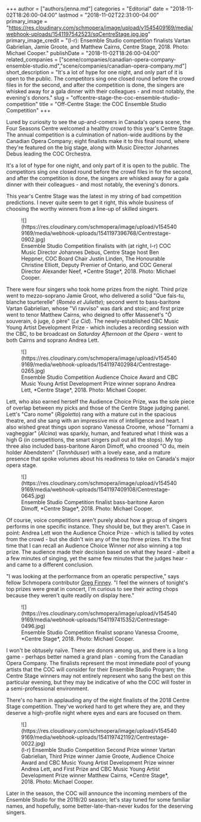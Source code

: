 +++
author = ["authors/jenna.md"]
categories = "Editorial"
date = "2018-11-02T18:26:00-04:00"
lastmod = "2018-11-02T22:31:00-04:00"
primary_image = "https://res.cloudinary.com/schmopera/image/upload/v1545409169/media/webhook-uploads/1541197542523/sqCentreStage.jpg.jpg"
primary_image_credit = "(l-r): Ensemble Studio competition finalists Vartan Gabrielian, Jamie Groote, and Matthew Cairns, Centre Stage, 2018. Photo: Michael Cooper."
publishDate = "2018-11-02T18:26:00-04:00"
related_companies = ["scene/companies/canadian-opera-company-ensemble-studio.md","scene/companies/canadian-opera-company.md"]
short_description = "It&#039;s a lot of hype for one night, and only part of it is open to the public. The competitors sing one closed round before the crowd files in for the second, and after the competition is done, the singers are whisked away for a gala dinner with their colleagues - and most notably, the evening&#039;s donors."
slug = "offcentre-stage-the-coc-ensemble-studio-competition"
title = "Off-Centre Stage: the COC Ensemble Studio Competition"
+++

Lured by curiosity to see the up-and-comers in Canada's opera scene, the Four Seasons Centre welcomed a healthy crowd to this year's Centre Stage. The annual competition is a culmination of nation-wide auditions by the Canadian Opera Company; eight finalists make it to this final round, where they're featured on the big stage, along with Music Director Johannes Debus leading the COC Orchestra.

It's a lot of hype for one night, and only part of it is open to the public. The competitors sing one closed round before the crowd files in for the second, and after the competition is done, the singers are whisked away for a gala dinner with their colleagues - and most notably, the evening's donors.

This year's Centre Stage was the latest in my string of bad competition predictions. I never quite seem to get it right, this whole business of choosing the worthy winners from a line-up of skilled singers.

<figure data-type="image">
![](https://res.cloudinary.com/schmopera/image/upload/v1545409169/media/webhook-uploads/1541197396768/Centrestage-0902.jpg)
<figcaption>Ensemble Studio Competition finalists with (at right, l-r) COC Music Director Johannes Debus, Centre Stage host Ben Heppner, COC Board Chair Justin Linden, The Honourable Christine Elliott, Deputy Premier of Ontario, and COC General Director Alexander Neef, *Centre Stage*, 2018. Photo: Michael Cooper.</figcaption>
</figure>

There were four singers who took home prizes from the night. Third prize went to mezzo-soprano Jamie Groot, who delivered a solid "Que fais-tu, blanche tourterelle" (*Roméo et Juliette*); second went to bass-baritone Vartan Gabrielian, whose "Vi ravviso" was dark and stoic; and first prize went to tenor Matthew Cairns, who deigned to offer Massenet's "Ô souverain, ô juge, ô père" (*Le Cid*). The newly-established CBC Music Young Artist Development Prize - which includes a recording session with the CBC, to be broadcast on *Saturday Afternoon at the Opera* - went to both Cairns and soprano Andrea Lett.

<figure data-type="image">
![](https://res.cloudinary.com/schmopera/image/upload/v1545409169/media/webhook-uploads/1541197402984/Centrestage-0265.jpg)
<figcaption>Ensemble Studio Competition Audience Choice Award and CBC Music Young Artist Development Prize winner soprano Andrea Lett, *Centre Stage*, 2018. Photo: Michael Cooper.</figcaption>
</figure>

Lett, who also earned herself the Audience Choice Prize, was the sole piece of overlap between my picks and those of the Centre Stage judging panel. Lett's "Caro nome" (*Rigoletto*) rang with a mature cut in the spacious theatre, and she sang with an impressive mix of intelligence and heart. I also wished great things upon soprano Vanessa Croome, whose "Tornami a vagheggiar" (*Alcina*) was sparkly, human, and featured what I think was a high G (in competitions, the smart singers pull out all the stops). My top three also included bass-baritone Aaron Dimoff, who crooned "O du, mein holder Abendstern" (*Tannhäuser*) with a lovely ease, and a mature presence that spoke volumes about his readiness to take on Canada's major opera stage.

<figure data-type="image">
![](https://res.cloudinary.com/schmopera/image/upload/v1545409169/media/webhook-uploads/1541197409108/Centrestage-0645.jpg)
<figcaption>Ensemble Studio Competition finalist bass-baritone Aaron Dimoff, *Centre Stage*, 2018. Photo: Michael Cooper.</figcaption>
</figure>

Of course, voice competitions aren't purely about how a group of singers performs in one specific instance. They should be, but they aren't. Case in point: Andrea Lett won the Audience Choice Prize - which is tallied by votes from the crowd - but she didn't win any of the top three prizes. It's the first time that I can recall an Audience Choice Winner *not* also winning a top prize. The audience made their decision based on what they heard - albeit a a few minutes of singing, yet the same few minutes that the judges hear - and came to a different conclusion.

"I was looking at the performance from an operatic perspective," says fellow Schmopera contributor [Greg Finney](/authors/greg/). "I feel the winners of tonight's top prizes were great in concert, I'm curious to see their acting chops because they weren't quite readily on display here."

<figure data-type="image">
![](https://res.cloudinary.com/schmopera/image/upload/v1545409169/media/webhook-uploads/1541197415352/Centrestage-0496.jpg)
<figcaption>Ensemble Studio Competition finalist soprano Vanessa Croome, *Centre Stage*, 2018. Photo: Michael Cooper.</figcaption>
</figure>

I won't be obtusely naïve. There are donors among us, and there is a long game - perhaps better named a grand plan - coming from the Canadian Opera Company. The finalists represent the most immediate pool of young artists that the COC will consider for their Ensemble Studio Program; the Centre Stage winners may not entirely represent who sang the best on this particular evening, but they may be indicative of who the COC will foster in a semi-professional environment.

There's no harm in applauding any of the eight finalists of the 2018 Centre Stage competition. They've worked hard to get where they are, and they deserve a high-profile night where eyes and ears are focused on them.

<figure data-type="image">
![](https://res.cloudinary.com/schmopera/image/upload/v1545409169/media/webhook-uploads/1541197421192/Centrestage-0022.jpg)
<figcaption>(l-r) Ensemble Studio Competition Second Prize winner Vartan Gabrielian, Third Prize winner Jamie Groote, Audience Choice Award and CBC Music Young Artist Development Prize winner Andrea Lett, and First Prize and CBC Music Young Artist Development Prize winner Matthew Cairns, *Centre Stage*, 2018. Photo: Michael Cooper.</figcaption>
</figure>

Later in the season, the COC will announce the incoming members of the Ensemble Studio for the 2019/20 season; let's stay tuned for some familiar names, and hopefully, some better-late-than-never kudos for the deserving singers.

